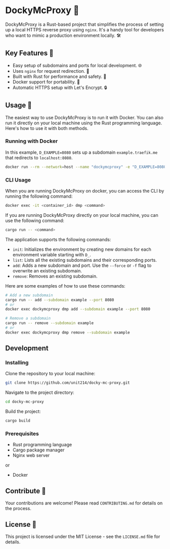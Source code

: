# DockyMcProxy 🚀

DockyMcProxy is a Rust-based project that simplifies the process of setting up a local HTTPS reverse proxy using `nginx`. It's a handy tool for developers who want to mimic a production environment locally. 🛠️

## Key Features 🔑

- Easy setup of subdomains and ports for local development. 🌐
- Uses `nginx` for request redirection. 🔄
- Built with Rust for performance and safety. 🦀
- Docker support for portability. 🐳
- Automatic HTTPS setup with Let's Encrypt. 🔒

## Usage 📖

The easiest way to use DockyMcProxy is to run it with Docker. You can also run it directly on your local machine using
the Rust programming language. Here's how to use it with both methods.

### Running with Docker

In this example, `D_EXAMPLE=8080` sets up a subdomain `example.traefik.me` that redirects to `localhost:8080`.

```bash
docker run --rm --network=host --name "dockymcproxy" -e "D_EXAMPLE=8080" -d unit214/dockymcproxy
```

### CLI Usage

When you are running DockyMcProxy on docker, you can access the CLI by running the following command:

```bash
docker exec -it <container_id> dmp <command>
```

If you are running DockyMcProxy directly on your local machine, you can use the following command:

```bash
cargo run -- <command>
```

The application supports the following commands:

- `init`: Initializes the environment by creating new domains for each environment variable starting with `D_`.
- `list`: Lists all the existing subdomains and their corresponding ports.
- `add`: Adds a new subdomain and port. Use the `--force` or `-f` flag to overwrite an existing subdomain.
- `remove`: Removes an existing subdomain.

Here are some examples of how to use these commands:

```bash
# Add a new subdomain
cargo run -- add --subdomain example --port 8080
# or
docker exec dockymcproxy dmp add --subdomain example --port 8080

# Remove a subdomain
cargo run -- remove --subdomain example
# or
docker exec dockymcproxy dmp remove --subdomain example
```

## Development

### Installing

Clone the repository to your local machine:

```bash
git clone https://github.com/unit214/docky-mc-proxy.git
```

Navigate to the project directory:

```bash
cd docky-mc-proxy
```

Build the project:

```bash
cargo build
```

### Prerequisites

- Rust programming language
- Cargo package manager
- Nginx web server

or

- Docker

## Contribute 🤝

Your contributions are welcome! Please read `CONTRIBUTING.md` for details on the process.

## License 📄

This project is licensed under the MIT License - see the `LICENSE.md` file for details.